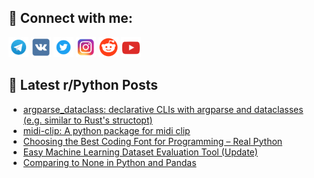 ## 🔎 Connect with me:
[<img src="https://github.com/bullbesh/bullbesh/blob/main/images/Telegram.png" width="32" height="32" />](https://t.me/bullbesh)
[<img src="https://github.com/bullbesh/bullbesh/blob/main/images/VK.png" width="32" height="32" />](https://vk.com/bullbesh)
[<img src="https://github.com/bullbesh/bullbesh/blob/main/images/Twitter.png" width="32" height="32" />](https://twitter.com/bullbesh1)
[<img src="https://github.com/bullbesh/bullbesh/blob/main/images/Instagram.png" width="32" height="32" />](https://www.instagram.com/bullbesh)
[<img src="https://github.com/bullbesh/bullbesh/blob/main/images/Reddit.png" width="32" height="32" />](https://www.reddit.com/user/bullbesh)
[<img src="https://github.com/bullbesh/bullbesh/blob/main/images/YouTube.png" width="32" height="32" />](https://www.youtube.com/channel/UCtfjRs6uzgq5mfm8S06WTcg)

## 📕 Latest r/Python Posts
<!-- BLOG-POST-LIST:START -->
- [argparse_dataclass: declarative CLIs with argparse and dataclasses &lpar;e.g. similar to Rust&#39;s structopt&rpar;](https://www.reddit.com/r/Python/comments/13xj3lx/argparse_dataclass_declarative_clis_with_argparse/)
- [midi-clip: A python package for midi clip](https://www.reddit.com/r/Python/comments/13xhkjd/midiclip_a_python_package_for_midi_clip/)
- [Choosing the Best Coding Font for Programming – Real Python](https://www.reddit.com/r/Python/comments/13xhke6/choosing_the_best_coding_font_for_programming/)
- [Easy Machine Learning Dataset Evaluation Tool &lpar;Update&rpar;](https://www.reddit.com/r/Python/comments/13xg6de/easy_machine_learning_dataset_evaluation_tool/)
- [Comparing to None in Python and Pandas](https://www.reddit.com/r/Python/comments/13xfmeg/comparing_to_none_in_python_and_pandas/)
<!-- BLOG-POST-LIST:END -->
